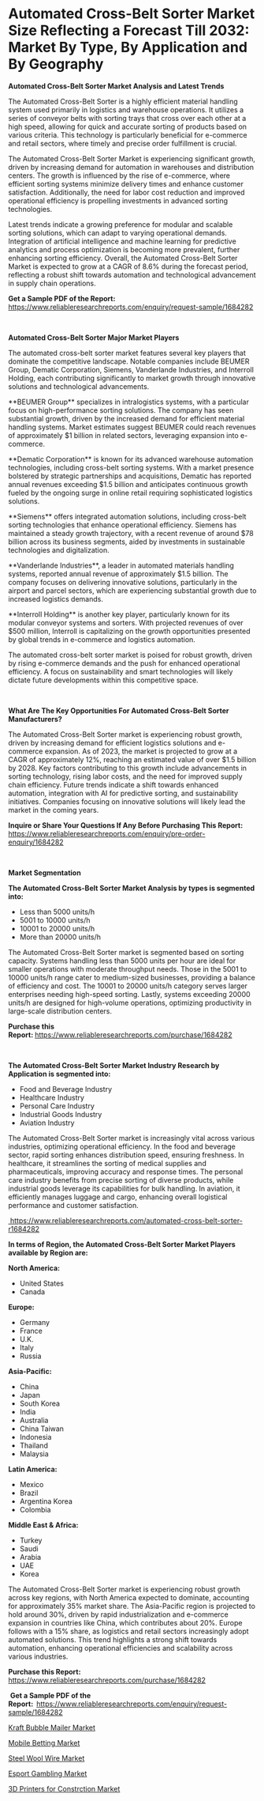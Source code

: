 <p><h1>Automated Cross-Belt Sorter Market Size Reflecting a Forecast Till 2032: Market By Type, By Application and By Geography</h1></p><p><strong>Automated Cross-Belt Sorter Market Analysis and Latest Trends</strong></p>
<p><p>The Automated Cross-Belt Sorter is a highly efficient material handling system used primarily in logistics and warehouse operations. It utilizes a series of conveyor belts with sorting trays that cross over each other at a high speed, allowing for quick and accurate sorting of products based on various criteria. This technology is particularly beneficial for e-commerce and retail sectors, where timely and precise order fulfillment is crucial.</p><p>The Automated Cross-Belt Sorter Market is experiencing significant growth, driven by increasing demand for automation in warehouses and distribution centers. The growth is influenced by the rise of e-commerce, where efficient sorting systems minimize delivery times and enhance customer satisfaction. Additionally, the need for labor cost reduction and improved operational efficiency is propelling investments in advanced sorting technologies.</p><p>Latest trends indicate a growing preference for modular and scalable sorting solutions, which can adapt to varying operational demands. Integration of artificial intelligence and machine learning for predictive analytics and process optimization is becoming more prevalent, further enhancing sorting efficiency. Overall, the Automated Cross-Belt Sorter Market is expected to grow at a CAGR of 8.6% during the forecast period, reflecting a robust shift towards automation and technological advancement in supply chain operations.</p></p>
<p><strong>Get a Sample PDF of the Report:&nbsp;</strong> <a href="https://www.reliableresearchreports.com/enquiry/request-sample/1684282?utm_campaign=48&utm_medium=2&utm_source=Github&utm_content=ia&utm_term=26032025&utm_id=automated-cross-belt-sorter">https://www.reliableresearchreports.com/enquiry/request-sample/1684282</a></p>
<p>&nbsp;</p>
<p><strong>Automated Cross-Belt Sorter Major Market Players</strong></p>
<p><p>The automated cross-belt sorter market features several key players that dominate the competitive landscape. Notable companies include BEUMER Group, Dematic Corporation, Siemens, Vanderlande Industries, and Interroll Holding, each contributing significantly to market growth through innovative solutions and technological advancements.</p><p>**BEUMER Group** specializes in intralogistics systems, with a particular focus on high-performance sorting solutions. The company has seen substantial growth, driven by the increased demand for efficient material handling systems. Market estimates suggest BEUMER could reach revenues of approximately $1 billion in related sectors, leveraging expansion into e-commerce.</p><p>**Dematic Corporation** is known for its advanced warehouse automation technologies, including cross-belt sorting systems. With a market presence bolstered by strategic partnerships and acquisitions, Dematic has reported annual revenues exceeding $1.5 billion and anticipates continuous growth fueled by the ongoing surge in online retail requiring sophisticated logistics solutions.</p><p>**Siemens** offers integrated automation solutions, including cross-belt sorting technologies that enhance operational efficiency. Siemens has maintained a steady growth trajectory, with a recent revenue of around $78 billion across its business segments, aided by investments in sustainable technologies and digitalization.</p><p>**Vanderlande Industries**, a leader in automated materials handling systems, reported annual revenue of approximately $1.5 billion. The company focuses on delivering innovative solutions, particularly in the airport and parcel sectors, which are experiencing substantial growth due to increased logistics demands.</p><p>**Interroll Holding** is another key player, particularly known for its modular conveyor systems and sorters. With projected revenues of over $500 million, Interroll is capitalizing on the growth opportunities presented by global trends in e-commerce and logistics automation.</p><p>The automated cross-belt sorter market is poised for robust growth, driven by rising e-commerce demands and the push for enhanced operational efficiency. A focus on sustainability and smart technologies will likely dictate future developments within this competitive space.</p></p>
<p>&nbsp;</p>
<p><strong>What Are The Key Opportunities For Automated Cross-Belt Sorter Manufacturers?</strong></p>
<p><p>The Automated Cross-Belt Sorter market is experiencing robust growth, driven by increasing demand for efficient logistics solutions and e-commerce expansion. As of 2023, the market is projected to grow at a CAGR of approximately 12%, reaching an estimated value of over $1.5 billion by 2028. Key factors contributing to this growth include advancements in sorting technology, rising labor costs, and the need for improved supply chain efficiency. Future trends indicate a shift towards enhanced automation, integration with AI for predictive sorting, and sustainability initiatives. Companies focusing on innovative solutions will likely lead the market in the coming years.</p></p>
<p><strong>Inquire or Share Your Questions If Any Before Purchasing This Report:</strong> <a href="https://www.reliableresearchreports.com/enquiry/pre-order-enquiry/1684282?utm_campaign=48&utm_medium=2&utm_source=Github&utm_content=ia&utm_term=26032025&utm_id=automated-cross-belt-sorter">https://www.reliableresearchreports.com/enquiry/pre-order-enquiry/1684282</a></p>
<p>&nbsp;</p>
<p><strong>Market Segmentation</strong></p>
<p><strong>The Automated Cross-Belt Sorter Market Analysis by types is segmented into:</strong></p>
<p><ul><li>Less than 5000 units/h</li><li>5001 to 10000 units/h</li><li>10001 to 20000 units/h</li><li>More than 20000 units/h</li></ul></p>
<p><p>The Automated Cross-Belt Sorter market is segmented based on sorting capacity. Systems handling less than 5000 units per hour are ideal for smaller operations with moderate throughput needs. Those in the 5001 to 10000 units/h range cater to medium-sized businesses, providing a balance of efficiency and cost. The 10001 to 20000 units/h category serves larger enterprises needing high-speed sorting. Lastly, systems exceeding 20000 units/h are designed for high-volume operations, optimizing productivity in large-scale distribution centers.</p></p>
<p><strong>Purchase this Report:&nbsp;</strong><a href="https://www.reliableresearchreports.com/purchase/1684282?utm_campaign=48&utm_medium=2&utm_source=Github&utm_content=ia&utm_term=26032025&utm_id=automated-cross-belt-sorter">https://www.reliableresearchreports.com/purchase/1684282</a></p>
<p>&nbsp;</p>
<p><strong>The Automated Cross-Belt Sorter Market Industry Research by Application is segmented into:</strong></p>
<p><ul><li>Food and Beverage Industry</li><li>Healthcare Industry</li><li>Personal Care Industry</li><li>Industrial Goods Industry</li><li>Aviation Industry</li></ul></p>
<p><p>The Automated Cross-Belt Sorter market is increasingly vital across various industries, optimizing operational efficiency. In the food and beverage sector, rapid sorting enhances distribution speed, ensuring freshness. In healthcare, it streamlines the sorting of medical supplies and pharmaceuticals, improving accuracy and response times. The personal care industry benefits from precise sorting of diverse products, while industrial goods leverage its capabilities for bulk handling. In aviation, it efficiently manages luggage and cargo, enhancing overall logistical performance and customer satisfaction.</p></p>
<p><a href="https://www.reliableresearchreports.com/automated-cross-belt-sorter-r1684282?utm_campaign=48&utm_medium=2&utm_source=Github&utm_content=ia&utm_term=26032025&utm_id=automated-cross-belt-sorter">&nbsp;https://www.reliableresearchreports.com/automated-cross-belt-sorter-r1684282</a></p>
<p><strong>In terms of Region, the Automated Cross-Belt Sorter Market Players available by Region are:</strong></p>
<p>
    <p> <strong> North America: </strong>
        <ul>
            <li>United States</li>
            <li>Canada</li>
        </ul>
        </p> 
    <p> <strong> Europe: </strong>
        <ul>
            <li>Germany</li>
            <li>France</li>
            <li>U.K.</li>
            <li>Italy</li>
            <li>Russia</li>
        </ul>
        </p> 
    <p> <strong> Asia-Pacific: </strong>
        <ul>
            <li>China</li>
            <li>Japan</li>
            <li>South Korea</li>
            <li>India</li>
            <li>Australia</li>
            <li>China Taiwan</li>
            <li>Indonesia</li>
            <li>Thailand</li>
            <li>Malaysia</li>
        </ul>
        </p> 
    <p> <strong> Latin America: </strong>
        <ul>
            <li>Mexico</li>
            <li>Brazil</li>
            <li>Argentina Korea</li>
            <li>Colombia</li>
        </ul>
        </p> 
    <p> <strong> Middle East & Africa: </strong>
        <ul>
            <li>Turkey</li>
            <li>Saudi</li>
            <li>Arabia</li>
            <li>UAE</li>
            <li>Korea</li>
        </ul>
    </p>
    </p>
<p><p>The Automated Cross-Belt Sorter market is experiencing robust growth across key regions, with North America expected to dominate, accounting for approximately 35% market share. The Asia-Pacific region is projected to hold around 30%, driven by rapid industrialization and e-commerce expansion in countries like China, which contributes about 20%. Europe follows with a 15% share, as logistics and retail sectors increasingly adopt automated solutions. This trend highlights a strong shift towards automation, enhancing operational efficiencies and scalability across various industries.</p></p>
<p><strong>Purchase this Report: </strong><a href="https://www.reliableresearchreports.com/purchase/1684282?utm_campaign=48&utm_medium=2&utm_source=Github&utm_content=ia&utm_term=26032025&utm_id=automated-cross-belt-sorter">https://www.reliableresearchreports.com/purchase/1684282</a></p>
<p>&nbsp;<strong>Get a Sample PDF of the Report:&nbsp;&nbsp;</strong><a href="https://www.reliableresearchreports.com/enquiry/request-sample/1684282?utm_campaign=48&utm_medium=2&utm_source=Github&utm_content=ia&utm_term=26032025&utm_id=automated-cross-belt-sorter">https://www.reliableresearchreports.com/enquiry/request-sample/1684282</a></p>
<p><strong></strong></p>
<p><p><a href="https://github.com/kaforarvero/Market-Research-Report-List-1/blob/main/kraft-bubble-mailer-market.md?utm_campaign=48&utm_medium=2&utm_source=Github&utm_content=ia&utm_term=26032025&utm_id=automated-cross-belt-sorter">Kraft Bubble Mailer Market</a></p><p><a href="https://github.com/berkemiars2j/Market-Research-Report-List-1/blob/main/mobile-betting-market.md?utm_campaign=48&utm_medium=2&utm_source=Github&utm_content=ia&utm_term=26032025&utm_id=automated-cross-belt-sorter">Mobile Betting Market</a></p><p><a href="https://github.com/djihencygnel74/Market-Research-Report-List-1/blob/main/steel-wool-wire-market.md?utm_campaign=48&utm_medium=2&utm_source=Github&utm_content=ia&utm_term=26032025&utm_id=automated-cross-belt-sorter">Steel Wool Wire Market</a></p><p><a href="https://github.com/variothonia/Market-Research-Report-List-1/blob/main/esport-gambling-market.md?utm_campaign=48&utm_medium=2&utm_source=Github&utm_content=ia&utm_term=26032025&utm_id=automated-cross-belt-sorter">Esport Gambling Market</a></p><p><a href="https://github.com/zymerivarrik6/Market-Research-Report-List-1/blob/main/3d-printers-for-constrction-market.md?utm_campaign=48&utm_medium=2&utm_source=Github&utm_content=ia&utm_term=26032025&utm_id=automated-cross-belt-sorter">3D Printers for Constrction Market</a></p></p>